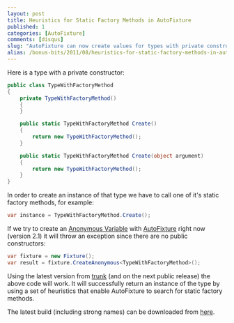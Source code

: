 ```yaml
---
layout: post
title: Heuristics for Static Factory Methods in AutoFixture
published: 1
categories: [AutoFixture]
comments: [disqus]
slug: "AutoFixture can now create values for types with private constructor and static factory methods."
alias: /bonus-bits/2011/08/heuristics-for-static-factory-methods-in-autofixture.html
---
```

<p>Here is a type with a private constructor:</p>

```c#
public class TypeWithFactoryMethod
{
    private TypeWithFactoryMethod() 
    {
    }

    public static TypeWithFactoryMethod Create()
    {
        return new TypeWithFactoryMethod();
    }

    public static TypeWithFactoryMethod Create(object argument)
    {
        return new TypeWithFactoryMethod();
    }
}
```

<p>In order to create an instance of that type we have to call one of it&#39;s static factory methods, for example:</p>

```c#
var instance = TypeWithFactoryMethod.Create();
```

<p>If we try to create an <a href="http://blogs.msdn.com/b/ploeh/archive/2008/11/17/anonymous-variables.aspx" target="_blank" title="Anonymous Variables">Anonymous Variable</a> with <a href="http://autofixture.codeplex.com" target="_blank" title="AutoFixture makes it easier for developers to do Test-Driven Development by automating non-relevant Test Fixture Setup, allowing the Test Developer to focus on the essentials of each test case.">AutoFixture</a> right now (version 2.1) it will throw an exception since there are no public constructors:</p>

```c#
var fixture = new Fixture();
var result = fixture.CreateAnonymous<TypeWithFactoryMethod>();
```

<p>Using the latest version from&#0160;<a href="http://autofixture.codeplex.com/SourceControl/list/changesets" target="_blank" title="AutoFixture (changesets)">trunk</a>&#0160;(and on the next public release) the above code will work.&#0160;It will successfully return an instance of the type by using&#0160;a set of heuristics that enable AutoFixture to search for static factory methods.</p>
<p>The latest build (including strong names) can be downloaded from <a href="http://teamcity.codebetter.com/project.html?projectId=project129&amp;tab=projectOverview. " target="_blank">here</a>.</p>

